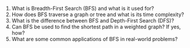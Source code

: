 

1. What is Breadth-First Search (BFS) and what is it used for?
2. How does BFS traverse a graph or tree and what is its time complexity?
3. What is the difference between BFS and Depth-First Search (DFS)?
4. Can BFS be used to find the shortest path in a weighted graph? If yes, how?
5. What are some common applications of BFS in real-world problems?